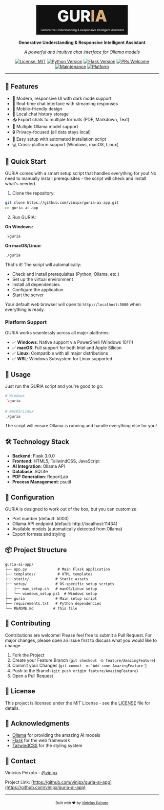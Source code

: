 <div align="center">
  <img src="static/images/logo.png" alt="GURIA Logo" width="300"/>
  <p><strong>Generative Understanding & Responsive Intelligent Assistant</strong></p>
  <p><i>A powerful and intuitive chat interface for Ollama models</i></p>

  [![License: MIT](https://img.shields.io/badge/License-MIT-yellow.svg)](https://opensource.org/licenses/MIT)
  [![Python Version](https://img.shields.io/badge/python-3.8%2B-blue)](https://www.python.org/downloads/)
  [![Flask Version](https://img.shields.io/badge/flask-3.0.0-green)](https://flask.palletsprojects.com/)
  [![PRs Welcome](https://img.shields.io/badge/PRs-welcome-brightgreen.svg)](http://makeapullrequest.com)
  [![Maintenance](https://img.shields.io/badge/Maintained%3F-yes-green.svg)](https://github.com/vinipx/guria-ai-app/graphs/commit-activity)
  [![Platform](https://img.shields.io/badge/platform-windows%20|%20macos%20|%20linux-lightgrey)](https://github.com/vinipx/guria-ai-app)
</div>

---

## 🌟 Features

- 🎨 Modern, responsive UI with dark mode support
- 🔄 Real-time chat interface with streaming responses
- 📱 Mobile-friendly design
- 💾 Local chat history storage
- 📤 Export chats to multiple formats (PDF, Markdown, Text)
- 🎯 Multiple Ollama model support
- 🔒 Privacy-focused (all data stays local)
- 🚀 Easy setup with automated installation script
- 💻 Cross-platform support (Windows, macOS, Linux)

## 🚀 Quick Start

GURIA comes with a smart setup script that handles everything for you! No need to manually install prerequisites - the script will check and install what's needed.

1. Clone the repository:
```bash
git clone https://github.com/vinipx/guria-ai-app.git
cd guria-ai-app
```

2. Run GURIA:

**On Windows:**
```powershell
.\guria
```

**On macOS/Linux:**
```bash
./guria
```

That's it! The script will automatically:
- Check and install prerequisites (Python, Ollama, etc.)
- Set up the virtual environment
- Install all dependencies
- Configure the application
- Start the server

Your default web browser will open to `http://localhost:5000` when everything is ready.

### Platform Support

GURIA works seamlessly across all major platforms:
- ✅ **Windows**: Native support via PowerShell (Windows 10/11)
- ✅ **macOS**: Full support for both Intel and Apple Silicon
- ✅ **Linux**: Compatible with all major distributions
- ✅ **WSL**: Windows Subsystem for Linux supported

## 🎯 Usage

Just run the GURIA script and you're good to go:
```bash
# Windows
.\guria

# macOS/Linux
./guria
```

The script will ensure Ollama is running and handle everything else for you!

## 🛠️ Technology Stack

- **Backend**: Flask 3.0.0
- **Frontend**: HTML5, TailwindCSS, JavaScript
- **AI Integration**: Ollama API
- **Database**: SQLite
- **PDF Generation**: ReportLab
- **Process Management**: psutil

## 🔧 Configuration

GURIA is designed to work out of the box, but you can customize:

- Port number (default: 5000)
- Ollama API endpoint (default: http://localhost:11434)
- Available models (automatically detected from Ollama)
- Export formats and styling

## 📦 Project Structure

```
guria-ai-app/
├── app.py              # Main Flask application
├── templates/          # HTML templates
├── static/            # Static assets
├── setup/             # OS-specific setup scripts
│   ├── mac_setup.sh   # macOS/Linux setup
│   └── windows_setup.ps1  # Windows setup
├── guria              # Main setup script
├── requirements.txt   # Python dependencies
└── README.md         # This file
```

## 🤝 Contributing

Contributions are welcome! Please feel free to submit a Pull Request. For major changes, please open an issue first to discuss what you would like to change.

1. Fork the Project
2. Create your Feature Branch (`git checkout -b feature/AmazingFeature`)
3. Commit your Changes (`git commit -m 'Add some AmazingFeature'`)
4. Push to the Branch (`git push origin feature/AmazingFeature`)
5. Open a Pull Request

## 📝 License

This project is licensed under the MIT License - see the [LICENSE](LICENSE) file for details.

## 🙏 Acknowledgments

- [Ollama](https://ollama.ai/) for providing the amazing AI models
- [Flask](https://flask.palletsprojects.com/) for the web framework
- [TailwindCSS](https://tailwindcss.com/) for the styling system

## 📧 Contact

Vinicius Peixoto - [@vinipx](https://github.com/vinipx)

Project Link: [https://github.com/vinipx/guria-ai-app](https://github.com/vinipx/guria-ai-app)

---

<div align="center">
  <sub>Built with ❤️ by <a href="https://github.com/vinipx">Vinicius Peixoto</a></sub>
</div>
